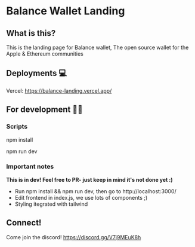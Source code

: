 # Balance Wallet Landing

## What is this?

This is the landing page for Balance wallet, The open source wallet for the Apple & Ethereum communities


## Deployments 💻

Vercel: https://balance-landing.vercel.app/

## For development 🧑‍💻

### Scripts

npm install

npm run dev


### Important notes

<b>This is in dev! Feel free to PR- just keep in mind it's not done yet :)</b>

- Run npm install && npm run dev, then go to http://localhost:3000/
- Edit frontend in index.js, we use lots of components ;)
- Styling itegrated with tailwind


## Connect!

Come join the discord! https://discord.gg/V7j9MEuK8h
